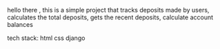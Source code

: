 hello there , this is a simple project that tracks deposits made by users, calculates the total deposits, gets the recent deposits, calculate account balances

tech stack:
html
css
django
